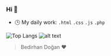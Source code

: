 ### Hi 👋
 - 🕒 My daily work: ```.html``` ```.css``` ```.js``` ```.php```


![Top Langs](https://github-readme-stats.vercel.app/api/top-langs/?username=bedirhandogan&layout=compact)
![alt text](https://i.hizliresim.com/Hi7mbL.gif)
> Bedirhan Doğan ♥️

